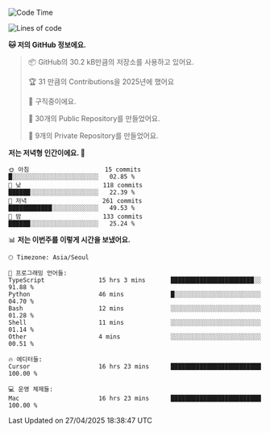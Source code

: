   <!--START_SECTION:waka-->
![Code Time](http://img.shields.io/badge/Code%20Time-1%2C087%20hrs%2032%20mins-blue)

![Lines of code](https://img.shields.io/badge/%EC%A0%80%EB%8A%94%20%EC%97%AC%ED%83%9C%EA%B9%8C%EC%A7%80%20-825.5%20thousand%20%EC%A4%84%EC%9D%98%20%EC%BD%94%EB%93%9C%EB%A5%BC%20%EC%9E%91%EC%84%B1%ED%96%88%EC%96%B4%EC%9A%94.-blue)

**🐱 저의 GitHub 정보에요.** 

> 📦 GitHub의 30.2 kB만큼의 저장소를 사용하고 있어요. 
 > 
> 🏆 31 만큼의 Contributions을 2025년에 했어요
 > 
> 💼 구직중이에요.
 > 
> 📜 30개의 Public Repository를 만들었어요. 
 > 
> 🔑 9개의 Private Repository를 만들었어요. 
 > 
**저는 저녁형 인간이에요. 🦉** 

```text
🌞 아침                     15 commits          █░░░░░░░░░░░░░░░░░░░░░░░░   02.85 % 
🌆 낮　                     118 commits         ██████░░░░░░░░░░░░░░░░░░░   22.39 % 
🌃 저녁                     261 commits         ████████████░░░░░░░░░░░░░   49.53 % 
🌙 밤　                     133 commits         ██████░░░░░░░░░░░░░░░░░░░   25.24 % 
```


📊 **저는 이번주를 이렇게 시간을 보냈어요.** 

```text
🕑︎ Timezone: Asia/Seoul

💬 프로그래밍 언어들: 
TypeScript               15 hrs 3 mins       ███████████████████████░░   91.88 % 
Python                   46 mins             █░░░░░░░░░░░░░░░░░░░░░░░░   04.70 % 
Bash                     12 mins             ░░░░░░░░░░░░░░░░░░░░░░░░░   01.28 % 
Shell                    11 mins             ░░░░░░░░░░░░░░░░░░░░░░░░░   01.14 % 
Other                    4 mins              ░░░░░░░░░░░░░░░░░░░░░░░░░   00.51 % 

🔥 에디터들: 
Cursor                   16 hrs 23 mins      █████████████████████████   100.00 % 

💻 운영 체제들: 
Mac                      16 hrs 23 mins      █████████████████████████   100.00 % 
```


 Last Updated on 27/04/2025 18:38:47 UTC
<!--END_SECTION:waka-->
